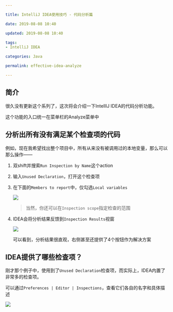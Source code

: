 ```yaml
---

title: IntelliJ IDEA使用技巧 - 代码分析篇

date: 2019-08-08 10:40

updated: 2019-08-08 10:40

tags:
- IntelliJ IDEA

categories: Java

permalink: effective-idea-analyze

---
```


## 简介

很久没有更新这个系列了，这次将会介绍一下IntellIJ IDEA的代码分析功能。

这个功能的入口统一在菜单栏的Analyze菜单中



## 分析出所有没有满足某个检查项的代码

例如，现在我希望找出整个项目中，所有从来没有被调用过的本地变量，那么可以那么操作——

1. 双shift并搜索`Run Inspection by Name`这个action

2. 输入`Unused Declaration`，打开这个检查项

3. 在下面的`Members to report`中，仅勾选`Local variables`

   ![](/images/effective-idea-analyze-01.png)

   > 当然，你还可以在`Inspection scope`指定检查的范围

4. IDEA会将分析结果反馈到`Inspection Results`视窗

   ![](/images/effective-idea-analyze-02.png)

   可以看到，分析结果很直观，右侧甚至还提供了4个按钮作为解决方案



## IDEA提供了哪些检查项？

刚才那个例子中，使用到了`Unused Declaration`检查项，而实际上，IDEA内置了非常多的检查项。

可以通过`Preferences | Editor | Inspections`，查看它们各自的名字和具体描述

![](/images/effective-idea-analyze-03.png)